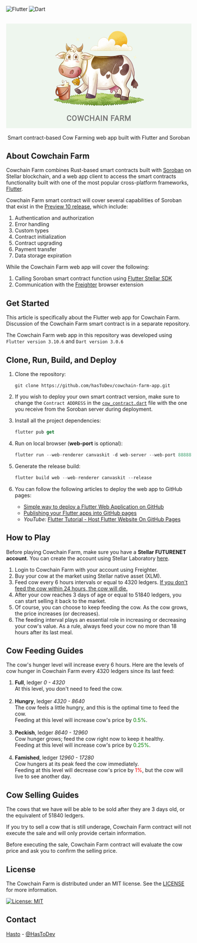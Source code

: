 ![Flutter](https://img.shields.io/badge/Flutter-%2302569B.svg?style=for-the-badge&logo=Flutter&logoColor=white)
![Dart](https://img.shields.io/badge/dart-%230175C2.svg?style=for-the-badge&logo=dart&logoColor=white)

<br>
<div align="center">
<img src="cowchain_farm.png" alt="Cowchain" width="533">
<p align="center">Smart contract-based Cow Farming web app built with Flutter and Soroban</p>
</div>

## About Cowchain Farm

Cowchain Farm combines Rust-based smart contracts built with [Soroban](https://soroban.stellar.org) on Stellar
blockchain, and a web app client to
access the smart contracts functionality built with one of the most popular cross-platform
frameworks, [Flutter](https://flutter.dev).

Cowchain Farm smart contract will cover several capabilities of Soroban that exist in
the [Preview 10 release](https://soroban.stellar.org/docs/reference/releases), which include:

1. Authentication and authorization
2. Error handling
3. Custom types
4. Contract initialization
5. Contract upgrading
6. Payment transfer
7. Data storage expiration

While the Cowchain Farm web app will cover the following:

1. Calling Soroban smart contract function using [Flutter Stellar SDK](https://pub.dev/packages/stellar_flutter_sdk)
2. Communication with the [Freighter](https://www.freighter.app) browser extension

## Get Started

This article is specifically about the Flutter web app for Cowchain Farm. Discussion of the Cowchain Farm smart contract
is in a separate repository.

The Cowchain Farm web app in this repository was developed using `Flutter version 3.10.6` and `Dart version 3.0.6`

## Clone, Run, Build, and Deploy

1. Clone the repository:
    ```shell
    git clone https://github.com/hasToDev/cowchain-farm-app.git
    ```

2. If you wish to deploy your own smart contract version, make sure to change the `Contract ADDRESS` in
   the [`cow_contract.dart`](lib/contracts/cow_contract.dart) file with the one you receive from the Soroban server during deployment.

3. Install all the project dependencies:
    ```dart
    flutter pub get
    ```
4. Run on local browser (**web-port** is optional):
    ```dart
    flutter run --web-renderer canvaskit -d web-server --web-port 88888
    ```
5. Generate the release build:
    ```dart
    flutter build web --web-renderer canvaskit --release
    ```
6. You can follow the following articles to deploy the web app to GitHub pages:

    - [Simple way to deploy a Flutter Web Application on GitHub](https://flutterawesome.com/simple-way-to-deploy-a-flutter-web-application-on-github/)
    - [Publishing your Flutter apps into GitHub pages](https://dev.to/rodrigocastro_o/publishing-your-flutter-apps-into-github-pages-1l61)
    - *YouTube:* [Flutter Tutorial - Host Flutter Website On GitHub Pages](https://www.youtube.com/watch?v=z-yOqoQ2q6s)

## How to Play

Before playing Cowchain Farm, make sure you have a **Stellar FUTURENET account**. You can create the account using
Stellar Laboratory [here](https://laboratory.stellar.org/#account-creator?network=futurenet).

1. Login to Cowchain Farm with your account using Freighter.
2. Buy your cow at the market using Stellar native asset (XLM).
3. Feed cow every 6 hours intervals or equal to 4320 ledgers. <u>If you don't feed the cow within 24 hours, the cow will
   die.</u>
4. After your cow reaches 3 days of age or equal to 51840 ledgers, you can start selling it back to the market.
5. Of course, you can choose to keep feeding the cow. As the cow grows, the price increases (or decreases).
6. The feeding interval plays an essential role in increasing or decreasing your cow's value. As a rule, always feed
   your cow no more than 18 hours after its last meal.

## Cow Feeding Guides

The cow's hunger level will increase every 6 hours. Here are the levels of cow hunger in Cowchain Farm every 4320
ledgers since its last feed:

1. **Full**, ledger *0 - 4320*
   <br>At this level, you don't need to feed the cow.<br><br>
2. **Hungry**, ledger *4320 - 8640*
   <br>The cow feels a little hungry, and this is the optimal time to feed the cow.<br> Feeding at this level will
   increase cow's price by <span style="color:green">0.5%</span>.<br><br>
3. **Peckish**, ledger *8640 - 12960*
   <br>Cow hunger grows; feed the cow right now to keep it healthy.<br>Feeding at this level will increase cow's price
   by <span style="color:green">0.25%</span>.<br><br>
4. **Famished**, ledger *12960 - 17280*
   <br>Cow hungers at its peak feed the cow immediately.<br>Feeding at this level will decrease cow's price
   by <span style="color:red">1%</span>, but the cow will live to see another day.

## Cow Selling Guides

The cows that we have will be able to be sold after they are 3 days old, or the equivalent of 51840 ledgers.

If you try to sell a cow that is still underage, Cowchain Farm contract will not execute the sale and will only provide
certain information.

Before executing the sale, Cowchain Farm contract will evaluate the cow price and ask you to confirm the selling price.

## License

The Cowchain Farm is distributed under an MIT license. See the [LICENSE](LICENSE) for more information.

[![License: MIT](https://img.shields.io/badge/License-MIT-yellow.svg)](https://opensource.org/licenses/MIT)

## Contact

[Hasto](https://github.com/hasToDev) - [@HasToDev](https://twitter.com/HasToDev)
